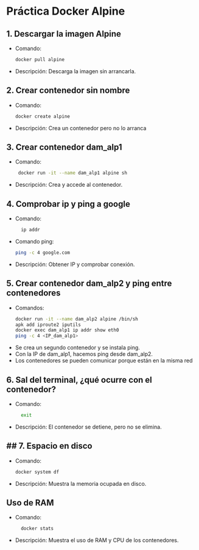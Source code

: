 
# Práctica Docker Alpine

## 1. Descargar la imagen Alpine
- Comando:
  ```bash
  docker pull alpine
- Descripción: Descarga la imagen sin arrancarla.

## 2. Crear contenedor sin nombre
- Comando:
  ```bash
  docker create alpine
- Descripción: Crea un contenedor pero no lo arranca

## 3. Crear contenedor dam_alp1
- Comando:
  ```bash
   docker run -it --name dam_alp1 alpine sh
- Descripción: Crea y accede al contenedor.

## 4. Comprobar ip y ping a google
- Comando:
  ```bash
    ip addr
- Comando ping:
  ```bash
  ping -c 4 google.com
- Descripción: Obtener IP y comprobar conexión.

## 5. Crear contenedor dam_alp2 y ping entre contenedores
- Comandos:
  ```bash
  docker run -it --name dam_alp2 alpine /bin/sh
  apk add iproute2 iputils
  docker exec dam_alp1 ip addr show eth0
  ping -c 4 <IP_dam_alp1>
- Se crea un segundo contenedor y se instala ping.
- Con la IP de dam_alp1, hacemos ping desde dam_alp2.
- Los contenedores se pueden comunicar porque están en la misma red

## 6. Sal del terminal, ¿qué ocurre con el contenedor?
- Comando:
   ```bash
     exit
- Descripción: El contenedor se detiene, pero no se elimina.

## ## 7. Espacio en disco
- Comando:
    ```bash
    docker system df
 - Descripción: Muestra la memoria ocupada en disco.

## Uso de RAM
- Comando:
  ```bash
    docker stats
- Descripción: Muestra el uso de RAM y CPU de los contenedores.



